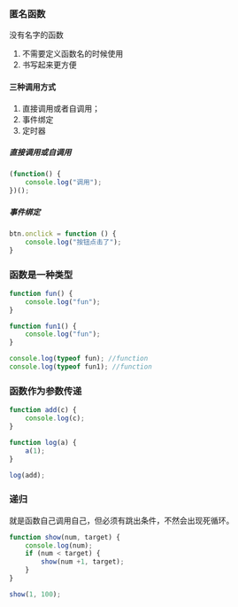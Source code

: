 ### 匿名函数
没有名字的函数

1. 不需要定义函数名的时候使用
2. 书写起来更方便

#### 三种调用方式
1. 直接调用或者自调用；
2. 事件绑定
3. 定时器

##### 直接调用或自调用

```js
(function() {
    console.log("调用");
})();
```

##### 事件绑定

```js
btn.onclick = function () {
    console.log("按钮点击了");        
}
```

### 函数是一种类型

```js
function fun() {
    console.log("fun");
}

function fun1() {
    console.log("fun");
}

console.log(typeof fun); //function
console.log(typeof fun1); //function
```

### 函数作为参数传递

```js
function add(c) {
    console.log(c);
}

function log(a) {
    a(1);
}

log(add);
```

### 递归
就是函数自己调用自己，但必须有跳出条件，不然会出现死循环。

```js
function show(num, target) {
    console.log(num);
    if (num < target) {
        show(num +1, target);
    }
}

show(1, 100);
```